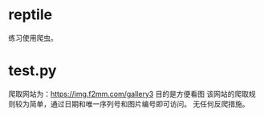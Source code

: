 # reptile
练习使用爬虫。
# test.py
爬取网站为：https://img.f2mm.com/gallery3
目的是方便看图
该网站的爬取规则较为简单，通过日期和唯一序列号和图片编号即可访问。
无任何反爬措施。
